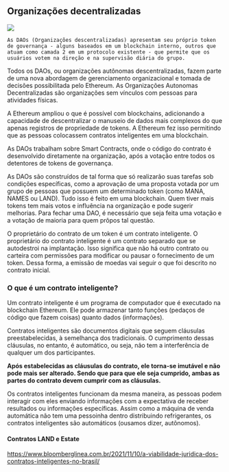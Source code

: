 ## Organizações decentralizadas

![](https://lh3.googleusercontent.com/fife/AAWUweVkZqmIyQvbe36s6kUIAEB-kw-vTg9dx5MT3lUV6gCvCTplkpUIzH4ZRHU9Jhhyb6C9vjub3AGkvqadkBvsSr2yPheas3HswScP7S62oyHG6fdGTNzJhdK-mbz7ZLmg3c8Ymy1Oj_z1kPKoSFMaQ-8qkewRmGiQpwuokOdyai3G0L_NP8sMX24XiemJUcGl0Nu7ZaZlX-ScX4kc3g_bwqlcYR3QBGNBw4eHQ3ZLU0Ion47bPNOmv_lb3S1ADSJSPg7pImtr2pGmOKCl6mABRVbNzhS7kkx4ypeb3pOWb6k7RP_GJgayckzBeLCYZIXdji05nzpZwpBBLtsOAZsAcJ2diA2M0OzoQTB_zPpxUzshPShWmXH47czcw6FQBq_fTNjhu6gLkckptbICcoHlNs_RpyvvBimVE5DNMEe7M0-tB3_JlJuiOZTKZRwWmsjj3gtAmVGVgjH8c7tO9HFEFBuQ6FBdXSBwCeOqu1vlIxybXT5rQ3U49LShZI0O0ltRJezdL47Nx0UxB0MdD9BM1CIuXUTl5LSwr7PYSCIGN79W9GB4aO0Z2AeAmTNvd6A8aGftvUG6doWx-awjYLvdCzlJSOFsA0YF0NZO9uKLKVwT0V4tglCyocYO978eBFEICAWW2umP9pLVgwR8tXBs1O8NlMvf6lfnRFY22zIs0fRogdvFF3sOwVbqd4v8Gq2F2lGcH31rRL0rI6oeZEb_5iWCqcDtFUVfqMtW9kehjjywiJJ5xYIhI43d73-phLSch3wjTU-iF45v4O6JFCrRZ4ApdLinuVwmrgEP7WJtaMhGxa4QLR098yxLV31kMhUVydzwFGc_JC3NN5VUCPbkeGaRGs-64sFDG1d8ucA6Q6Kw9f4ZS9W1Yt8tL2ksYT0Y8jgkqwP-r0vbIYm0zCUbti7fNgqBF5G8LQNJQLPdfRXc9Gl8gmM8odVxEhmJsZ-6xabrzsreD_L-W9SxrVlSE68B-uJ-Z1o6RDVMayAXkNvUdt7ShI-IxmsgtgUYxBVVv-H5R104MKsVNxecqobtt7_Ht3xisnIVpiIatXT2_nA2VykShgwGaUgmZR0aRgLOfceZLjn8ODy9ZXWcGLTUU79yjVENFR26_HK-aO8AAapoiwarIT4bU-lU28OM3F9qg34RqAmv2x7hJ6DW0X_s7vHVK-V4P9UCPXFTxKIgAsrgebxeTbLfNUL_EmDZ0mCXR9WLQjtmITIRuvh13WlUhmUM32nT9T1JYou_-oV_15ppYsis_s4ItIQ8QCElzwvVU6H53GrTNA=w1366-h660)

```ad-hint
As DAOs (Organizações descentralizadas) apresentam seu próprio token de governança - alguns baseados em um blockchain interno, outros que atuam como camada 2 em um protocolo existente - que permite que os usuários votem na direção e na supervisão diária do grupo.
```

Todos os DAOs, ou organizações autônomas descentralizadas, fazem parte de uma nova abordagem de gerenciamento organizacional e tomada de decisões possibilitada pelo Ethereum. As Organizações Autonomas Decentralizadas são organizações sem vínculos com pessoas para atividades físicas.

A Ethereum ampliou o que é possível com blockchains, adicionando a capacidade de descentralizar o manuseio de dados mais complexos do que apenas registros de propriedade de tokens. A Ethereum fez isso permitindo que as pessoas colocassem contratos inteligentes em uma blockchain.

As DAOs trabalham sobre Smart Contracts, onde o código do contrato é desenvolvido diretamente na organização, após a votação entre todos os detentores de tokens de governança.

As DAOs são construídos de tal forma que só realizarão suas tarefas sob condições específicas, como a aprovação de uma proposta votada por um grupo de pessoas que possuem um determinado token (como MANA, NAMES ou LAND). Tudo isso é feito em uma blockchain. Quem tiver mais tokens tem mais votos e influência na organização e pode sugerir melhorias. Para fechar uma DAO, é necessário que seja feita uma votação e a votação de maioria para quem prôpos tal questão.

O proprietário do contrato de um token é um contrato inteligente. O proprietário do contrato inteligente é um contrato separado que se autodestroi na implantação. Isso significa que não há outro contrato ou carteira com permissões para modificar ou pausar o fornecimento de um token. Dessa forma, a emissão de moedas vai seguir o que foi descrito no contrato inicial.

### O que é um contrato inteligente?
Um contrato inteligente é um programa de computador que é executado na blockchain Ethereum. Ele pode armazenar tanto funções (pedaços de código que fazem coisas) quanto dados (informações).

Contratos inteligentes são documentos digitais que seguem cláusulas preestabelecidas, à semelhança dos tradicionais. O cumprimento dessas cláusulas, no entanto, é automático, ou seja, não tem a interferência de qualquer um dos participantes.

**Após estabelecidas as cláusulas do contrato, ele torna-se imutável e não pode mais ser alterado. Sendo que para que ele seja cumprido, ambas as partes do contrato devem cumprir com as cláusulas.**

Os contratos inteligentes funcionam da mesma maneira, as pessoas podem interagir com eles enviando informações com a expectativa de receber resultados ou informações específicas. Assim como a máquina de venda automática não tem uma pessoinha dentro distribuindo refrigerantes, os contratos inteligentes são automáticos (ousamos dizer, autônomos).

#### Contratos LAND e Estate


https://www.bloomberglinea.com.br/2021/11/10/a-viabilidade-juridica-dos-contratos-inteligentes-no-brasil/